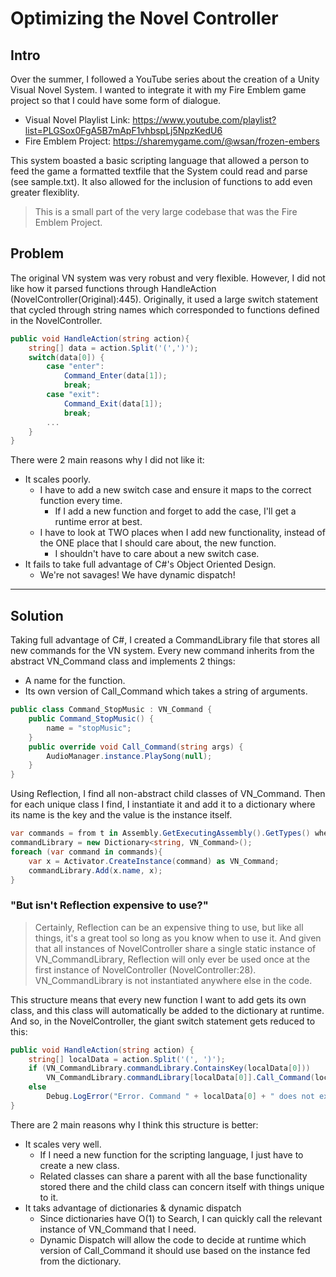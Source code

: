 # Optimizing the Novel Controller

## Intro

Over the summer, I followed a YouTube series about the creation of a Unity Visual Novel System. I wanted to integrate it with my Fire Emblem game project so that I could have some form of dialogue.

* Visual Novel Playlist Link: <https://www.youtube.com/playlist?list=PLGSox0FgA5B7mApF1vhbspLj5NpzKedU6>
* Fire Emblem Project: <https://sharemygame.com/@wsan/frozen-embers>

This system boasted a basic scripting language that allowed a person to feed the game a formatted textfile that the System could read and parse (see sample.txt). It also allowed for the inclusion of functions to add even greater flexiblity.

> This is a small part of the very large codebase that was the Fire Emblem Project.

## Problem

The original VN system was very robust and very flexible. However, I did not like how it parsed functions through HandleAction (NovelController(Original):445). Originally, it used a large switch statement that cycled through string names which corresponded to functions defined in the NovelController.

```csharp
public void HandleAction(string action){
    string[] data = action.Split('(',')');
    switch(data[0]) {
        case "enter":
            Command_Enter(data[1]);
            break;
        case "exit":
            Command_Exit(data[1]);
            break;
        ...
    }
}
```

There were 2 main reasons why I did not like it:

* It scales poorly.
  * I have to add a new switch case and ensure it maps to the correct function every time.
    * If I add a new function and forget to add the case, I'll get a runtime error at best.
  * I have to look at TWO places when I add new functionality, instead of the ONE place that I should care about, the new function.
    * I shouldn't have to care about a new switch case.
* It fails to take full advantage of C#'s Object Oriented Design.
  * We're not savages! We have dynamic dispatch!

___

## Solution

Taking full advantage of C#, I created a CommandLibrary file that stores all new commands for the VN system. Every new command inherits from the abstract VN_Command class and implements 2 things:

* A name for the function.
* Its own version of Call_Command which takes a string of arguments.

```csharp
public class Command_StopMusic : VN_Command {
    public Command_StopMusic() {
        name = "stopMusic";
    }
    public override void Call_Command(string args) {
        AudioManager.instance.PlaySong(null);
    }
}
```

Using Reflection, I find all non-abstract child classes of VN_Command. Then for each unique class I find, I instantiate it and add it to a dictionary where its name is the key and the value is the instance itself.

```csharp
var commands = from t in Assembly.GetExecutingAssembly().GetTypes() where t.IsClass && !t.IsAbstract && t.Namespace == libNamespace select t;
commandLibrary = new Dictionary<string, VN_Command>();
foreach (var command in commands){
    var x = Activator.CreateInstance(command) as VN_Command;
    commandLibrary.Add(x.name, x);
}
```

### "But isn't Reflection expensive to use?"

> Certainly, Reflection can be an expensive thing to use, but like all things, it's a great tool so long as you know when to use it. And given that all instances of NovelController share a single static instance of VN_CommandLibrary, Reflection will only ever be used once at the first instance of NovelController (NovelController:28). VN_CommandLibrary is not instantiated anywhere else in the code.

This structure means that every new function I want to add gets its own class, and this class will automatically be added to the dictionary at runtime. And so, in the NovelController, the giant switch statement gets reduced to this:

```csharp
public void HandleAction(string action) {
    string[] localData = action.Split('(', ')');
    if (VN_CommandLibrary.commandLibrary.ContainsKey(localData[0]))
        VN_CommandLibrary.commandLibrary[localData[0]].Call_Command(localData[1]);
    else
        Debug.LogError("Error. Command " + localData[0] + " does not exist!");
}
```

There are 2 main reasons why I think this structure is better:

* It scales very well.
  * If I need a new function for the scripting language, I just have to create a new class.
  * Related classes can share a parent with all the base functionality stored there and the child class can concern itself with things unique to it.
* It taks advantage of dictionaries & dynamic dispatch
  * Since dictionaries have O(1) to Search, I can quickly call the relevant instance of VN_Command that I need.
  * Dynamic Dispatch will allow the code to decide at runtime which version of Call_Command it should use based on the instance fed from the dictionary.
